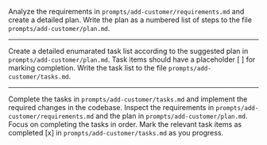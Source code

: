 Analyze the requirements in `prompts/add-customer/requirements.md` and create a detailed plan.
Write the plan as a numbered list of steps to the file `prompts/add-customer/plan.md`.

------------------------------

Create a detailed enumarated task list according to the suggested plan in `prompts/add-customer/plan.md`. Task items 
should have a placeholder [ ] for marking completion. Write the task list to the file `prompts/add-customer/tasks.md`.

------------------------------

Complete the tasks in `prompts/add-customer/tasks.md` and implement the required changes in the codebase. Inspect the
requirements in `prompts/add-customer/requirements.md` and the plan in `prompts/add-customer/plan.md`. Focus on completing
the tasks in order. Mark the relevant task items as completed [x] in `prompts/add-customer/tasks.md` as you progress.